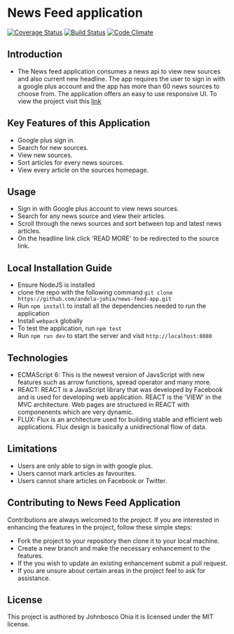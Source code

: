 # News Feed application

[![Coverage Status](https://coveralls.io/repos/github/andela-johia/news-feed-app/badge.svg?branch=deployment)](https://coveralls.io/github/andela-johia/news-feed-app?branch=deployment)
[![Build Status](https://travis-ci.org/andela-johia/news-feed-app.svg?branch=deployment)](https://travis-ci.org/andela-johia/news-feed-app)
[![Code Climate](https://codeclimate.com/github/codeclimate/codeclimate/badges/gpa.svg)](https://codeclimate.com/github/codeclimate/codeclimate)

## Introduction
* The News feed application consumes a news api to view new sources and also current new headline.
The app requires the user to sign in with a google plus account and the app has more than 60 news sources
to choose from. The application offers an easy to use responsive UI. To view the project visit this [link](https://news-central-12.herokuapp.com/#/)


## Key Features of this Application
* Google plus sign in.
* Search for new sources.
* View new sources.
* Sort articles for every news sources.
* View every article on the sources homepage.

## Usage
* Sign in with Google plus account to view news sources.
* Search for any news source and view their articles.
* Scroll through the news sources and sort between top and latest news articles.
* On the headline link click 'READ MORE' to be redirected to the source link.


## Local Installation Guide
* Ensure NodeJS is installed
* clone the repo with the following command `git clone https://github.com/andela-johia/news-feed-app.git`
* Run `npm install` to install all the dependencies needed to run the application
* Install `webpack` globally
* To test the application, run `npm test`
* Run `npm run dev` to start the server and visit `http://localhost:8080`

## Technologies
 * ECMAScript 6: This is the newest version of JavsScript with new features such as arrow functions, spread operator and many more.
 * REACT: REACT is a JavaScript library that was developed by Facebook and is used for developing web application. REACT is the 'VIEW' in the MVC architecture. Web pages are structured in REACT with componenents which are very dynamic.
 * FLUX: Flux is an architecture used for building stable and efficient web applications. Flux design is basically a unidirectional flow of data.

## Limitations
* Users are only able to sign in with google plus.
* Users cannot mark articles as favourites.
* Users cannot share articles on Facebook or Twitter.

## Contributing to News Feed Application
 Contributions are always welcomed to the project. If you are interested in enhancing the features in the project, follow these simple steps:
 * Fork the project to your repository then clone it to your local machine.
 * Create a new branch and make the necessary enhancement to the features.
 * If the you wish to update an existing enhancement submit a pull request.
 * If you are unsure about certain areas in the project feel to ask for assistance.


## License
This project is authored by Johnbosco Ohia it is licensed under the MIT license.

